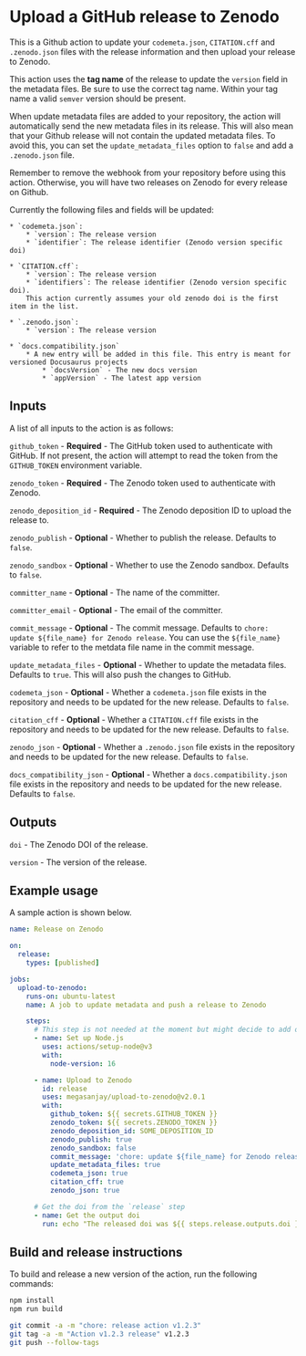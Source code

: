 # Upload a GitHub release to Zenodo

This is a Github action to update your `codemeta.json`, `CITATION.cff` and `.zenodo.json` files with the release information and then upload your release to Zenodo.

This action uses the **tag name** of the release to update the `version` field in the metadata files. Be sure to use the correct tag name. Within your tag name a valid `semver` version should be present.

When update metadata files are added to your repository, the action will automatically send the new metadata files in its release. This will also mean that your Github release will not contain the updated metadata files. To avoid this, you can set the `update_metadata_files` option to `false` and add a `.zenodo.json` file.

Remember to remove the webhook from your repository before using this action. Otherwise, you will have two releases on Zenodo for every release on Github.

Currently the following files and fields will be updated:

    * `codemeta.json`:
        * `version`: The release version
        * `identifier`: The release identifier (Zenodo version specific doi)

    * `CITATION.cff`:
        * `version`: The release version
        * `identifiers`: The release identifier (Zenodo version specific doi).
        This action currently assumes your old zenodo doi is the first item in the list.

    * `.zenodo.json`:
        * `version`: The release version

    * `docs.compatibility.json`
        * A new entry will be added in this file. This entry is meant for versioned Docusaurus projects
            * `docsVersion` - The new docs version
            * `appVersion` - The latest app version

## Inputs

A list of all inputs to the action is as follows:

`github_token` - **Required** - The GitHub token used to authenticate with GitHub. If not present, the action will attempt to read the token from the `GITHUB_TOKEN` environment variable.

`zenodo_token` - **Required** - The Zenodo token used to authenticate with Zenodo.

`zenodo_deposition_id` - **Required** - The Zenodo deposition ID to upload the release to.

`zenodo_publish` - **Optional** - Whether to publish the release. Defaults to `false`.

`zenodo_sandbox` - **Optional** - Whether to use the Zenodo sandbox. Defaults to `false`.

`committer_name` - **Optional** - The name of the committer.

`committer_email` - **Optional** - The email of the committer.

`commit_message` - **Optional** - The commit message. Defaults to `chore: update ${file_name} for Zenodo release`. You can use the `${file_name}` variable to refer to the metdata file name in the commit message.

`update_metadata_files` - **Optional** - Whether to update the metadata files. Defaults to `true`. This will also push the changes to GitHub.

`codemeta_json` - **Optional** - Whether a `codemeta.json` file exists in the repository and needs to be updated for the new release. Defaults to `false`.

`citation_cff` - **Optional** - Whether a `CITATION.cff` file exists in the repository and needs to be updated for the new release. Defaults to `false`.

`zenodo_json` - **Optional** - Whether a `.zenodo.json` file exists in the repository and needs to be updated for the new release. Defaults to `false`.

`docs_compatibility_json` - **Optional** - Whether a `docs.compatibility.json` file exists in the repository and needs to be updated for the new release. Defaults to `false`.

## Outputs

`doi` - The Zenodo DOI of the release.

`version` - The version of the release.

## Example usage

A sample action is shown below.

```yaml
name: Release on Zenodo

on:
  release:
    types: [published]

jobs:
  upload-to-zenodo:
    runs-on: ubuntu-latest
    name: A job to update metadata and push a release to Zenodo

    steps:
      # This step is not needed at the moment but might decide to add on more steps in the future
      - name: Set up Node.js
        uses: actions/setup-node@v3
        with:
          node-version: 16

      - name: Upload to Zenodo
        id: release
        uses: megasanjay/upload-to-zenodo@v2.0.1
        with:
          github_token: ${{ secrets.GITHUB_TOKEN }}
          zenodo_token: ${{ secrets.ZENODO_TOKEN }}
          zenodo_deposition_id: SOME_DEPOSITION_ID
          zenodo_publish: true
          zenodo_sandbox: false
          commit_message: 'chore: update ${file_name} for Zenodo release'
          update_metadata_files: true
          codemeta_json: true
          citation_cff: true
          zenodo_json: true

      # Get the doi from the `release` step
      - name: Get the output doi
        run: echo "The released doi was ${{ steps.release.outputs.doi }}"
```

## Build and release instructions

To build and release a new version of the action, run the following commands:

```sh
npm install
npm run build

git commit -a -m "chore: release action v1.2.3"
git tag -a -m "Action v1.2.3 release" v1.2.3
git push --follow-tags
```
